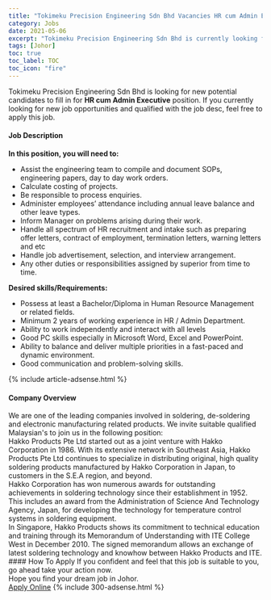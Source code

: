 ```yaml
---
title: "Tokimeku Precision Engineering Sdn Bhd Vacancies HR cum Admin Executive" 
category: Jobs 
date: 2021-05-06 
excerpt: "Tokimeku Precision Engineering Sdn Bhd is currently looking for suitable person to fill in the HR cum Admin Executive which based in Johor" 
tags: [Johor] 
toc: true 
toc_label: TOC 
toc_icon: "fire" 
--- 
```


<p>Tokimeku Precision Engineering Sdn Bhd is looking for new potential candidates to fill in for <b>HR cum Admin Executive</b> position. If you currently looking for new job opportunities and qualified with the job desc, feel free to apply this job.
</p><div><div><h4>Job Description</h4></div><div><div><span><div><p><strong>In this position, you will need to:</strong></p><ul><li>Assist the engineering team to compile and document SOPs, engineering papers, day to day work orders.</li><li>Calculate costing of projects.</li><li>Be responsible to process enquiries.</li><li>Administer employees&#8217; attendance including annual leave balance and other leave types.</li><li>Inform Manager on problems arising during their work.</li><li>Handle all spectrum of HR recruitment and intake such as preparing offer letters, contract of employment, termination letters, warning letters and etc</li><li>Handle job advertisement, selection, and interview arrangement.</li><li><span>Any other duties or responsibilities assigned by superior from time to time.</span></li></ul><p><strong>Desired skills/Requirements:</strong></p><ul><li><span>Possess at least a Bachelor/Diploma in Human Resource Management or related fields.</span></li><li>Minimum 2 years of working experience in HR / Admin Department.</li><li>Ability to work independently and interact with all levels</li><li>Good PC skills especially in Microsoft Word, Excel and PowerPoint.</li><li>Ability to balance and deliver multiple priorities in a fast-paced and dynamic environment.</li><li>Good communication and problem-solving skills.</li></ul></div></span></div></div></div> 
{% include article-adsense.html %} 
<div><div><h4>Company Overview</h4></div><div><div><span><div><div>
<div>
		We are one of the leading companies involved in soldering, de-soldering and electronic manufacturing related products. We invite suitable qualified Malaysian's to join us in the following position:<br>
		Hakko Products Pte Ltd started out as a joint venture with Hakko Corporation in 1986. With its extensive network in Southeast Asia, Hakko Products Pte Ltd continues to specialize in distributing original, high quality soldering products manufactured by Hakko Corporation in Japan, to customers in the S.E.A region, and beyond.<br>
		Hakko Corporation has won numerous awards for outstanding achievements in soldering technology since their establishment in 1952. This includes an award from the Administration of Science And Technology Agency, Japan, for developing the technology for temperature control systems in soldering equipment.<br>
		In Singapore, Hakko Products shows its commitment to technical education and training through its Memorandum of Understanding with ITE College West in December 2010. The signed memorandum allows an exchange of latest soldering technology and knowhow between Hakko Products and ITE.</div>
</div></div></span></div></div></div> 
#### How To Apply 
If you confident and feel that this job is suitable to you, go ahead take your action now. <br/> 
Hope you find your dream job in Johor. <br/> 
<a href="https://www.jobstreet.com.my/en/job/hr-cum-admin-executive-4558501?jobId=jobstreet-my-job-4558501&" class="btn btn--info" target="_blank" rel="nofollow noopenner">Apply Online</a> 
{% include 300-adsense.html %} 